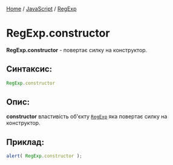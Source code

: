 [Home](../../../README.md) / [JavaScript](../../README_JS.md) / [RegExp](../RegExp.md)

# RegExp.constructor

**RegExp.constructor** - повертає силку на конструктор.

## Синтаксис:

```javascript
RegExp.constructor
```

## Опис:

**constructor** властивість об'єкту [`RegExp`](../RegExp.md) яка повертає силку на конструктор.

## Приклад:

```javascript
alert( RegExp.constructor );
```